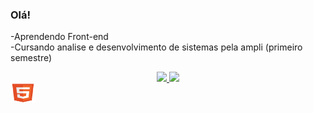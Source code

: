### Olá!

-Aprendendo Front-end<br/>
-Cursando analise e desenvolvimento de sistemas pela ampli (primeiro semestre)


<div align="center">
  <a href="https://github.com/JeffesonMiranda">
  <img height="180em" src="https://github-readme-stats.vercel.app/api?username=JeffesonMiranda&show_icons=true&theme=dracula&include_all_commits=true&count_private=true"/>
  <img height="180em" src="https://github-readme-stats.vercel.app/api/top-langs/?username=JeffesonMiranda&layout=compact&langs_count=7&theme=dracula"/>
</div>

<div>
  <img align="center" alt="Jeff-HTML" height="30" width="40" src="https://raw.githubusercontent.com/devicons/devicon/master/icons/html5/html5-original.svg">
</div>
